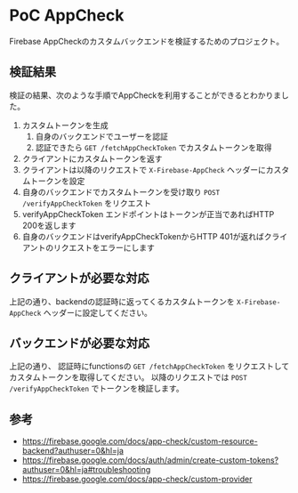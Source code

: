 # PoC AppCheck

Firebase AppCheckのカスタムバックエンドを検証するためのプロジェクト。

## 検証結果

検証の結果、次のような手順でAppCheckを利用することができるとわかりました。

1. カスタムトークンを生成
   1. 自身のバックエンドでユーザーを認証
   2. 認証できたら `GET /fetchAppCheckToken` でカスタムトークンを取得
2. クライアントにカスタムトークンを返す
3. クライアントは以降のリクエストで `X-Firebase-AppCheck` ヘッダーにカスタムトークンを設定
4. 自身のバックエンドでカスタムトークンを受け取り `POST /verifyAppCheckToken` をリクエスト
5. verifyAppCheckToken エンドポイントはトークンが正当であればHTTP 200を返します
6. 自身のバックエンドはverifyAppCheckTokenからHTTP 401が返ればクライアントのリクエストをエラーにします

## クライアントが必要な対応

上記の通り、backendの認証時に返ってくるカスタムトークンを
`X-Firebase-AppCheck` ヘッダーに設定してください。

## バックエンドが必要な対応

上記の通り、
認証時にfunctionsの `GET /fetchAppCheckToken` をリクエストしてカスタムトークンを取得してください。
以降のリクエストでは `POST /verifyAppCheckToken` でトークンを検証します。

## 参考
- https://firebase.google.com/docs/app-check/custom-resource-backend?authuser=0&hl=ja
- https://firebase.google.com/docs/auth/admin/create-custom-tokens?authuser=0&hl=ja#troubleshooting
- https://firebase.google.com/docs/app-check/custom-provider
